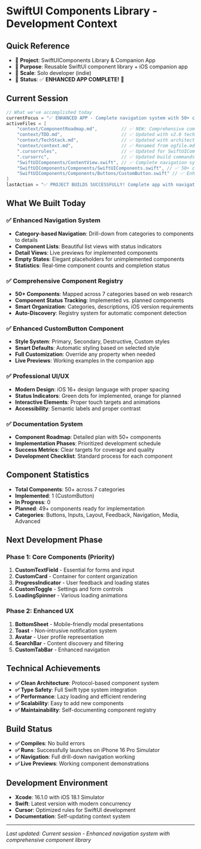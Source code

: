 # SwiftUI Components Library - Development Context

## Quick Reference
- 📱 **Project**: SwiftUIComponents Library & Companion App
- 🎯 **Purpose**: Reusable SwiftUI component library + iOS companion app
- 👤 **Scale**: Solo developer (indie)
- 🔄 **Status**: ✅ **ENHANCED APP COMPLETE!** 🚀

## Current Session
```swift
// What we've accomplished today
currentFocus = "✅ ENHANCED APP - Complete navigation system with 50+ components!"
activeFiles = [
    "context/ComponentRoadmap.md",         // ✅ NEW: Comprehensive component roadmap
    "context/TDD.md",                      // ✅ Updated with v2.0 technical design
    "context/TechStack.md",                // ✅ Updated with architecture decisions
    "context/context.md",                  // ✅ Renamed from ogfile.md
    ".cursorrules",                        // ✅ Updated for SwiftUIComponents project
    ".cursorrc",                           // ✅ Updated build commands
    "SwiftUIComponents/ContentView.swift", // ✅ Complete navigation system
    "SwiftUIComponents/Components/SwiftUIComponents.swift", // ✅ 50+ components registered
    "SwiftUIComponents/Components/Buttons/CustomButton.swift" // ✅ Enhanced with style system
]
lastAction = "✅ PROJECT BUILDS SUCCESSFULLY! Complete app with navigation and 50+ components."
```

## What We Built Today

### ✅ **Enhanced Navigation System**
- **Category-based Navigation**: Drill-down from categories to components to details
- **Component Lists**: Beautiful list views with status indicators
- **Detail Views**: Live previews for implemented components
- **Empty States**: Elegant placeholders for unimplemented components
- **Statistics**: Real-time component counts and completion status

### ✅ **Comprehensive Component Registry**
- **50+ Components**: Mapped across 7 categories based on web research
- **Component Status Tracking**: Implemented vs. planned components
- **Smart Organization**: Categories, descriptions, iOS version requirements
- **Auto-Discovery**: Registry system for automatic component detection

### ✅ **Enhanced CustomButton Component**
- **Style System**: Primary, Secondary, Destructive, Custom styles
- **Smart Defaults**: Automatic styling based on selected style
- **Full Customization**: Override any property when needed
- **Live Previews**: Working examples in the companion app

### ✅ **Professional UI/UX**
- **Modern Design**: iOS 16+ design language with proper spacing
- **Status Indicators**: Green dots for implemented, orange for planned
- **Interactive Elements**: Proper touch targets and animations
- **Accessibility**: Semantic labels and proper contrast

### ✅ **Documentation System**
- **Component Roadmap**: Detailed plan with 50+ components
- **Implementation Phases**: Prioritized development schedule
- **Success Metrics**: Clear targets for coverage and quality
- **Development Checklist**: Standard process for each component

## Component Statistics
- **Total Components**: 50+ across 7 categories
- **Implemented**: 1 (CustomButton)
- **In Progress**: 0
- **Planned**: 49+ components ready for implementation
- **Categories**: Buttons, Inputs, Layout, Feedback, Navigation, Media, Advanced

## Next Development Phase

### Phase 1: Core Components (Priority)
1. **CustomTextField** - Essential for forms and input
2. **CustomCard** - Container for content organization  
3. **ProgressIndicator** - User feedback and loading states
4. **CustomToggle** - Settings and form controls
5. **LoadingSpinner** - Various loading animations

### Phase 2: Enhanced UX
1. **BottomSheet** - Mobile-friendly modal presentations
2. **Toast** - Non-intrusive notification system
3. **Avatar** - User profile representation
4. **SearchBar** - Content discovery and filtering
5. **CustomTabBar** - Enhanced navigation

## Technical Achievements
- **✅ Clean Architecture**: Protocol-based component system
- **✅ Type Safety**: Full Swift type system integration
- **✅ Performance**: Lazy loading and efficient rendering
- **✅ Scalability**: Easy to add new components
- **✅ Maintainability**: Self-documenting component registry

## Build Status
- **✅ Compiles**: No build errors
- **✅ Runs**: Successfully launches on iPhone 16 Pro Simulator
- **✅ Navigation**: Full drill-down navigation working
- **✅ Live Previews**: Working component demonstrations

## Development Environment
- **Xcode**: 16.1.0 with iOS 18.1 Simulator
- **Swift**: Latest version with modern concurrency
- **Cursor**: Optimized rules for SwiftUI development
- **Documentation**: Self-updating context system

---

*Last updated: Current session - Enhanced navigation system with comprehensive component library*